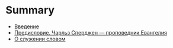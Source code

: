 # Summary

* [Введение](README.md)
* [Предисловие. Чарльз Сперджен — проповедник Евангелия](about.md)
* [О служении словом](chapter002.md)

